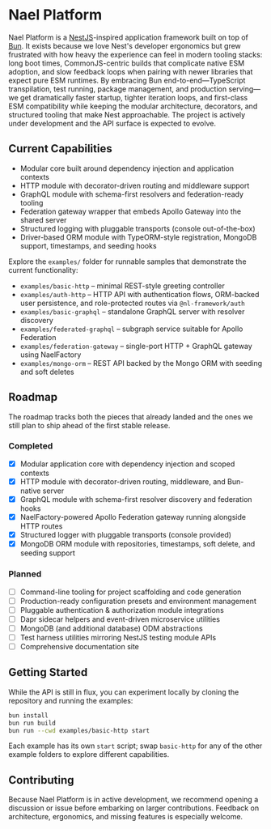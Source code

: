 # Nael Platform

Nael Platform is a [NestJS](https://nestjs.com/)-inspired application framework built on top of [Bun](https://bun.sh). It exists because we love Nest's developer ergonomics but grew frustrated with how heavy the experience can feel in modern tooling stacks: long boot times, CommonJS-centric builds that complicate native ESM adoption, and slow feedback loops when pairing with newer libraries that expect pure ESM runtimes. By embracing Bun end-to-end—TypeScript transpilation, test running, package management, and production serving—we get dramatically faster startup, tighter iteration loops, and first-class ESM compatibility while keeping the modular architecture, decorators, and structured tooling that make Nest approachable. The project is actively under development and the API surface is expected to evolve.

## Current Capabilities

- Modular core built around dependency injection and application contexts
- HTTP module with decorator-driven routing and middleware support
- GraphQL module with schema-first resolvers and federation-ready tooling
- Federation gateway wrapper that embeds Apollo Gateway into the shared server
- Structured logging with pluggable transports (console out-of-the-box)
- Driver-based ORM module with TypeORM-style registration, MongoDB support, timestamps, and seeding hooks

Explore the `examples/` folder for runnable samples that demonstrate the current functionality:

- `examples/basic-http` – minimal REST-style greeting controller
- `examples/auth-http` – HTTP API with authentication flows, ORM-backed user persistence, and role-protected routes via `@nl-framework/auth`
- `examples/basic-graphql` – standalone GraphQL server with resolver discovery
- `examples/federated-graphql` – subgraph service suitable for Apollo Federation
- `examples/federation-gateway` – single-port HTTP + GraphQL gateway using NaelFactory
- `examples/mongo-orm` – REST API backed by the Mongo ORM with seeding and soft deletes

## Roadmap

The roadmap tracks both the pieces that already landed and the ones we still plan to ship ahead of the first stable release.

### Completed

- [x] Modular application core with dependency injection and scoped contexts
- [x] HTTP module with decorator-driven routing, middleware, and Bun-native server
- [x] GraphQL module with schema-first resolver discovery and federation hooks
- [x] NaelFactory-powered Apollo Federation gateway running alongside HTTP routes
- [x] Structured logger with pluggable transports (console provided)
- [x] MongoDB ORM module with repositories, timestamps, soft delete, and seeding support

### Planned

- [ ] Command-line tooling for project scaffolding and code generation
- [ ] Production-ready configuration presets and environment management
- [ ] Pluggable authentication & authorization module integrations
- [ ] Dapr sidecar helpers and event-driven microservice utilities
- [ ] MongoDB (and additional database) ODM abstractions
- [ ] Test harness utilities mirroring NestJS testing module APIs
- [ ] Comprehensive documentation site

## Getting Started

While the API is still in flux, you can experiment locally by cloning the repository and running the examples:

```bash
bun install
bun run build
bun run --cwd examples/basic-http start
```

Each example has its own `start` script; swap `basic-http` for any of the other example folders to explore different capabilities.

## Contributing

Because Nael Platform is in active development, we recommend opening a discussion or issue before embarking on larger contributions. Feedback on architecture, ergonomics, and missing features is especially welcome.
